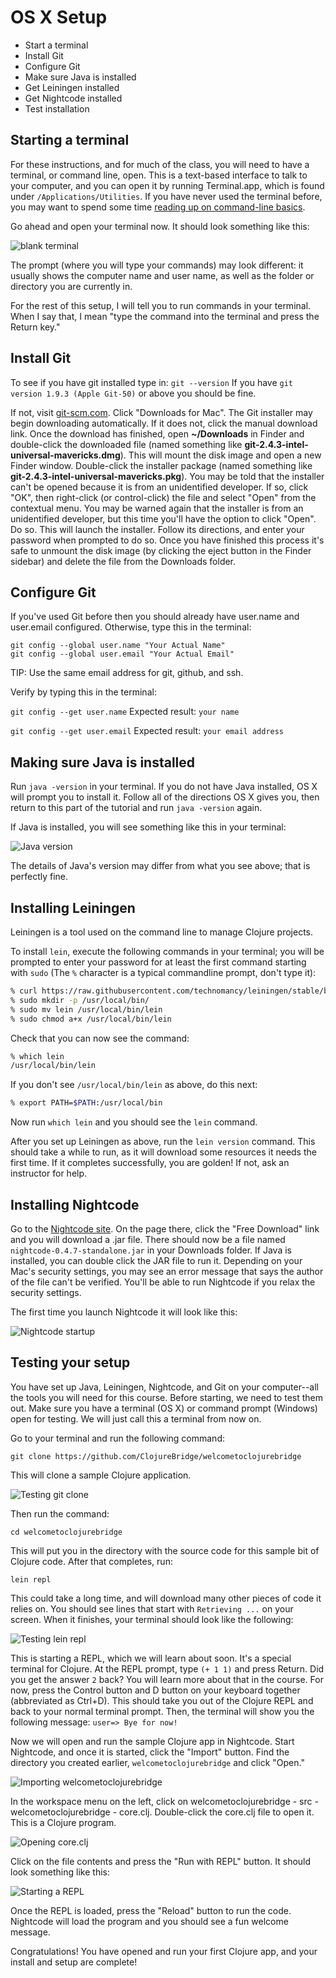OS X Setup
==========

* Start a terminal
* Install Git
* Configure Git
* Make sure Java is installed
* Get Leiningen installed
* Get Nightcode installed
* Test installation

## Starting a terminal

For these instructions, and for much of the class, you will need to have a terminal, or command line, open. This is a text-based interface to talk to your computer, and you can open it by running Terminal.app, which is found under `/Applications/Utilities`. If you have never used the terminal before, you may want to spend some time [reading up on command-line basics](http://blog.teamtreehouse.com/command-line-basics).

Go ahead and open your terminal now. It should look something like this:

![blank terminal](img/os_x/blank_terminal.png)

The prompt (where you will type your commands) may look different: it usually shows the computer name and user name, as well as the folder or directory you are currently in.

For the rest of this setup, I will tell you to run commands in your terminal. When I say that, I mean "type the command into the terminal and press the Return key."

## Install Git

To see if you have git installed type in: `git --version` If you have `git version 1.9.3 (Apple Git-50)` or above you should be fine.

If not, visit [git-scm.com](http://git-scm.com/). Click "Downloads for Mac". The Git installer may begin downloading automatically. If it does not, click the manual download link. Once the download has finished, open __~/Downloads__ in Finder and double-click the downloaded file (named something like __git-2.4.3-intel-universal-mavericks.dmg__). This will mount the disk image and open a new Finder window. Double-click the installer package (named something like __git-2.4.3-intel-universal-mavericks.pkg__). You may be told that the installer can't be opened because it is from an unidentified developer. If so, click "OK", then right-click (or control-click) the file and select "Open" from the contextual menu. You may be warned again that the installer is from an unidentified developer, but this time you'll have the option to click "Open". Do so. This will launch the installer. Follow its directions, and enter your password when prompted to do so. Once you have finished this process it's safe to unmount the disk image (by clicking the eject button in the Finder sidebar) and delete the file from the Downloads folder.

## Configure Git

If you've used Git before then you should already have user.name and user.email configured.
Otherwise, type this in the terminal:

```
git config --global user.name "Your Actual Name"
git config --global user.email "Your Actual Email"
```
TIP: Use the same email address for git, github, and ssh.

Verify by typing this in the terminal:

`git config --get user.name`
Expected result:
`your name`

`git config --get user.email`
Expected result:
`your email address`

## Making sure Java is installed

Run `java -version` in your terminal. If you do not have Java installed, OS X will prompt you to install it. Follow all of the directions OS X gives you, then return to this part of the tutorial and run `java -version` again.

If Java is installed, you will see something like this in your terminal:

![Java version](img/os_x/java_version.png)

The details of Java's version may differ from what you see above; that is perfectly fine.

## Installing Leiningen

Leiningen is a tool used on the command line to manage Clojure projects.

To install `lein`, execute the following commands in your terminal; you will be prompted to enter your password for at least the first command starting with `sudo` (The `%` character is a typical commandline prompt, don't type it):

```bash
% curl https://raw.githubusercontent.com/technomancy/leiningen/stable/bin/lein > lein
% sudo mkdir -p /usr/local/bin/
% sudo mv lein /usr/local/bin/lein
% sudo chmod a+x /usr/local/bin/lein
```
Check that you can now see the command:
```bash
% which lein
/usr/local/bin/lein
```
If you don't see `/usr/local/bin/lein` as above, do this next:
```bash
% export PATH=$PATH:/usr/local/bin
```
Now run `which lein` and you should see the `lein` command.

After you set up Leiningen as above, run the `lein version` command. This should take a while to run, as it will download some resources it needs the first time. If it completes successfully, you are golden! If not, ask an instructor for help.

## Installing Nightcode

Go to the [Nightcode site](https://sekao.net/nightcode/). On the page there, click the "Free Download" link and you will download a .jar file. There should now be a file named `nightcode-0.4.7-standalone.jar` in your Downloads folder. If Java is installed, you can double click the JAR file to run it. Depending on your Mac's security settings, you may see an error message that says the author of the file can't be verified. You'll be able to run Nightcode if you relax the security settings.

The first time you launch Nightcode it will look like this:

![Nightcode startup](img/nightcode/nightcode-step1.png)

## Testing your setup

You have set up Java, Leiningen, Nightcode, and Git on your computer--all the tools you will need for this course. Before starting, we need to test them out. Make sure you have a terminal (OS X) or command prompt (Windows) open for testing. We will just call this a terminal from now on.

Go to your terminal and run the following command:

```
git clone https://github.com/ClojureBridge/welcometoclojurebridge
```

This will clone a sample Clojure application.

![Testing git clone](img/testing-step1.png)

Then run the command:

```
cd welcometoclojurebridge
```

This will put you in the directory with the source code for this sample bit of Clojure code. After that completes, run:

```
lein repl
```

This could take a long time, and will download many other pieces of code it relies on. You should see lines that start with `Retrieving ...` on your screen. When it finishes, your terminal should look like the following:

![Testing lein repl](img/testing-step2.png)

This is starting a REPL, which we will learn about soon. It's a special terminal for Clojure. At the REPL prompt, type `(+ 1 1)` and press Return. Did you get the answer `2` back? You will learn more about that in the course. For now, press the Control button and D button on your keyboard together (abbreviated as Ctrl+D). This should take you out of the Clojure REPL and back to your normal terminal prompt. Then, the terminal will show you the following message: `user=> Bye for now!`

Now we will open and run the sample Clojure app in Nightcode. Start Nightcode, and once it is started, click the "Import" button. Find the directory you created earlier, `welcometoclojurebridge` and click "Open."

![Importing welcometoclojurebridge](img/nightcode/nightcode-step2.png)

In the workspace menu on the left, click on welcometoclojurebridge - src - welcometoclojurebridge - core.clj. Double-click the core.clj file to open it. This is a Clojure program.

![Opening core.clj](img/nightcode/nightcode-step3.png)

Click on the file contents and press the "Run with REPL" button. It should look something like this:

![Starting a REPL](img/nightcode/nightcode-step4.png)

Once the REPL is loaded, press the "Reload" button to run the code. Nightcode will load the program and you should see a fun welcome message.

Congratulations! You have opened and run your first Clojure app, and your install and setup are complete!
